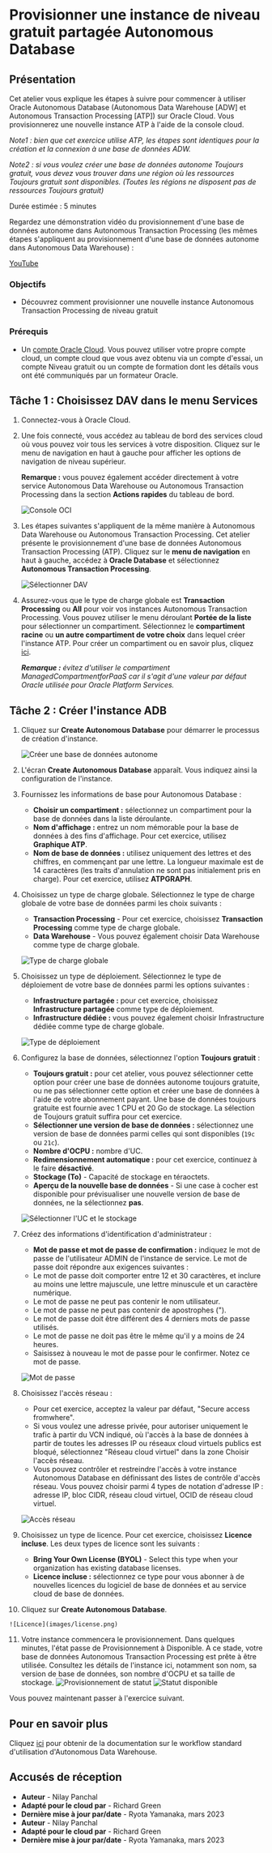# Provisionner une instance de niveau gratuit partagée Autonomous Database

## Présentation

Cet atelier vous explique les étapes à suivre pour commencer à utiliser Oracle Autonomous Database (Autonomous Data Warehouse \[ADW\] et Autonomous Transaction Processing \[ATP\]) sur Oracle Cloud. Vous provisionnerez une nouvelle instance ATP à l'aide de la console cloud.

_Note1 : bien que cet exercice utilise ATP, les étapes sont identiques pour la création et la connexion à une base de données ADW._

_Note2 : si vous voulez créer une base de données autonome Toujours gratuit, vous devez vous trouver dans une région où les ressources Toujours gratuit sont disponibles. (Toutes les régions ne disposent pas de ressources Toujours gratuit)_

Durée estimée : 5 minutes

Regardez une démonstration vidéo du provisionnement d'une base de données autonome dans Autonomous Transaction Processing (les mêmes étapes s'appliquent au provisionnement d'une base de données autonome dans Autonomous Data Warehouse) :

[YouTube](youtube:Q6hxMaAPghI)

### Objectifs

*   Découvrez comment provisionner une nouvelle instance Autonomous Transaction Processing de niveau gratuit

### Prérequis

*   Un [compte Oracle Cloud](https://www.oracle.com/cloud/free/). Vous pouvez utiliser votre propre compte cloud, un compte cloud que vous avez obtenu via un compte d'essai, un compte Niveau gratuit ou un compte de formation dont les détails vous ont été communiqués par un formateur Oracle.

## Tâche 1 : Choisissez DAV dans le menu Services

1.  Connectez-vous à Oracle Cloud.
    
2.  Une fois connecté, vous accédez au tableau de bord des services cloud où vous pouvez voir tous les services à votre disposition. Cliquez sur le menu de navigation en haut à gauche pour afficher les options de navigation de niveau supérieur.
    
    **Remarque :** vous pouvez également accéder directement à votre service Autonomous Data Warehouse ou Autonomous Transaction Processing dans la section **Actions rapides** du tableau de bord.
    
    ![Console OCI](images/oci-console.png)
    
3.  Les étapes suivantes s'appliquent de la même manière à Autonomous Data Warehouse ou Autonomous Transaction Processing. Cet atelier présente le provisionnement d'une base de données Autonomous Transaction Processing (ATP). Cliquez sur le **menu de navigation** en haut à gauche, accédez à **Oracle Database** et sélectionnez **Autonomous Transaction Processing**.
    
    ![Sélectionner DAV](https://oracle-livelabs.github.io/common/images/console/database-atp.png)
    
4.  Assurez-vous que le type de charge globale est **Transaction Processing** ou **All** pour voir vos instances Autonomous Transaction Processing. Vous pouvez utiliser le menu déroulant **Portée de la liste** pour sélectionner un compartiment. Sélectionnez le **compartiment racine** ou **un autre compartiment de votre choix** dans lequel créer l'instance ATP. Pour créer un compartiment ou en savoir plus, cliquez [ici](https://docs.cloud.oracle.com/iaas/Content/Identity/Tasks/managingcompartments.htm#three).
    
    _**Remarque :** évitez d'utiliser le compartiment ManagedCompartmentforPaaS car il s'agit d'une valeur par défaut Oracle utilisée pour Oracle Platform Services._
    

## Tâche 2 : Créer l'instance ADB

1.  Cliquez sur **Create Autonomous Database** pour démarrer le processus de création d'instance.
    
    ![Créer une base de données autonome](images/create-adb.png)
    
2.  L'écran **Create Autonomous Database** apparaît. Vous indiquez ainsi la configuration de l'instance.
    
3.  Fournissez les informations de base pour Autonomous Database :
    
    *   **Choisir un compartiment :** sélectionnez un compartiment pour la base de données dans la liste déroulante.
    *   **Nom d'affichage :** entrez un nom mémorable pour la base de données à des fins d'affichage. Pour cet exercice, utilisez **Graphique ATP**.
    *   **Nom de base de données :** utilisez uniquement des lettres et des chiffres, en commençant par une lettre. La longueur maximale est de 14 caractères (les traits d'annulation ne sont pas initialement pris en charge). Pour cet exercice, utilisez **ATPGRAPH**.
4.  Choisissez un type de charge globale. Sélectionnez le type de charge globale de votre base de données parmi les choix suivants :
    
    *   **Transaction Processing** - Pour cet exercice, choisissez **Transaction Processing** comme type de charge globale.
    *   **Data Warehouse** - Vous pouvez également choisir Data Warehouse comme type de charge globale.
    
    ![Type de charge globale](images/workload-type.png)
    
5.  Choisissez un type de déploiement. Sélectionnez le type de déploiement de votre base de données parmi les options suivantes :
    
    *   **Infrastructure partagée :** pour cet exercice, choisissez **Infrastructure partagée** comme type de déploiement.
    *   **Infrastructure dédiée :** vous pouvez également choisir Infrastructure dédiée comme type de charge globale.
    
    ![Type de déploiement](images/deployment-type.png)
    
6.  Configurez la base de données, sélectionnez l'option **Toujours gratuit** :
    
    *   **Toujours gratuit :** pour cet atelier, vous pouvez sélectionner cette option pour créer une base de données autonome toujours gratuite, ou ne pas sélectionner cette option et créer une base de données à l'aide de votre abonnement payant. Une base de données toujours gratuite est fournie avec 1 CPU et 20 Go de stockage. La sélection de Toujours gratuit suffira pour cet exercice.
    *   **Sélectionner une version de base de données :** sélectionnez une version de base de données parmi celles qui sont disponibles (`19c` ou `21c`).
    *   **Nombre d'OCPU :** nombre d'UC.
    *   **Redimensionnement automatique :** pour cet exercice, continuez à le faire **désactivé**.
    *   **Stockage (To)** - Capacité de stockage en téraoctets.
    *   **Aperçu de la nouvelle base de données** - Si une case à cocher est disponible pour prévisualiser une nouvelle version de base de données, ne la sélectionnez **pas**.
    
    ![Sélectionner l'UC et le stockage](images/atp-choose-cpu-storage.png)
    
7.  Créez des informations d'identification d'administrateur :
    
    *   **Mot de passe et mot de passe de confirmation :** indiquez le mot de passe de l'utilisateur ADMIN de l'instance de service. Le mot de passe doit répondre aux exigences suivantes :
    *   Le mot de passe doit comporter entre 12 et 30 caractères, et inclure au moins une lettre majuscule, une lettre minuscule et un caractère numérique.
    *   Le mot de passe ne peut pas contenir le nom utilisateur.
    *   Le mot de passe ne peut pas contenir de apostrophes (").
    *   Le mot de passe doit être différent des 4 derniers mots de passe utilisés.
    *   Le mot de passe ne doit pas être le même qu'il y a moins de 24 heures.
    *   Saisissez à nouveau le mot de passe pour le confirmer. Notez ce mot de passe.
    
    ![Mot de passe](images/password.png)
    
8.  Choisissez l'accès réseau :
    
    *   Pour cet exercice, acceptez la valeur par défaut, "Secure access fromwhere".
    *   Si vous voulez une adresse privée, pour autoriser uniquement le trafic à partir du VCN indiqué, où l'accès à la base de données à partir de toutes les adresses IP ou réseaux cloud virtuels publics est bloqué, sélectionnez "Réseau cloud virtuel" dans la zone Choisir l'accès réseau.
    *   Vous pouvez contrôler et restreindre l'accès à votre instance Autonomous Database en définissant des listes de contrôle d'accès réseau. Vous pouvez choisir parmi 4 types de notation d'adresse IP : adresse IP, bloc CIDR, réseau cloud virtuel, OCID de réseau cloud virtuel.
    
    ![Accès réseau](images/network-access.png)
    
9.  Choisissez un type de licence. Pour cet exercice, choisissez **Licence incluse**. Les deux types de licence sont les suivants :
    
    *   **Bring Your Own License (BYOL)** - Select this type when your organization has existing database licenses.
    *   **Licence incluse :** sélectionnez ce type pour vous abonner à de nouvelles licences du logiciel de base de données et au service cloud de base de données.
10.  Cliquez sur **Create Autonomous Database**.
    
    ![Licence](images/license.png)
    
11.  Votre instance commencera le provisionnement. Dans quelques minutes, l'état passe de Provisionnement à Disponible. A ce stade, votre base de données Autonomous Transaction Processing est prête à être utilisée. Consultez les détails de l'instance ici, notamment son nom, sa version de base de données, son nombre d'OCPU et sa taille de stockage. ![Provisionnement de statut](images/atp-graph-provisioning.png) ![Statut disponible](images/atp-graph-available.png)
    

Vous pouvez maintenant passer à l'exercice suivant.

## Pour en savoir plus

Cliquez [ici](https://docs.oracle.com/en/cloud/paas/autonomous-data-warehouse-cloud/user/autonomous-workflow.html#GUID-5780368D-6D40-475C-8DEB-DBA14BA675C3) pour obtenir de la documentation sur le workflow standard d'utilisation d'Autonomous Data Warehouse.

## Accusés de réception

*   **Auteur** - Nilay Panchal
*   **Adapté pour le cloud par** - Richard Green
*   **Dernière mise à jour par/date** - Ryota Yamanaka, mars 2023
*   **Auteur** - Nilay Panchal
*   **Adapté pour le cloud par** - Richard Green
*   **Dernière mise à jour par/date** - Ryota Yamanaka, mars 2023